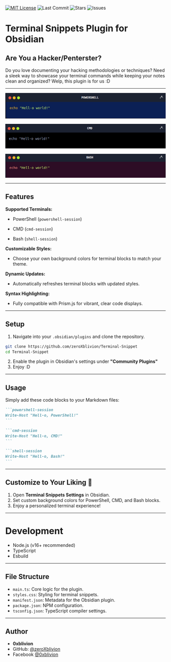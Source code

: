 [![MIT License](https://img.shields.io/badge/License-MIT-blue.svg)](https://opensource.org/licenses/MIT) ![Last Commit](https://img.shields.io/github/last-commit/zeroXblivion/Terminal-Snippet) ![Stars](https://img.shields.io/github/stars/zeroXblivion/Terminal-Snippet) ![Issues](https://img.shields.io/github/issues/zeroXblivion/Terminal-Snippet)

# Terminal Snippets Plugin for Obsidian

## Are You a Hacker/Penterster? 

Do you love documenting your hacking methodologies or techniques? Need a sleek way to showcase your terminal commands while keeping your notes clean and organized? Welp, this plugin is for us :D

---
![PowerShell Example](img/powershell.png)

![CMD Example](img/cmd.png)

![Bash Example](img/bash.png)

---

## Features

**Supported Terminals:**

- PowerShell (`powershell-session`)
    
- CMD (`cmd-session`)
    
- Bash (`shell-session`)
    
 **Customizable Styles:**

- Choose your own background colors for terminal blocks to match your theme.
    
**Dynamic Updates:**

- Automatically refreshes terminal blocks with updated styles.
    
**Syntax Highlighting:**

- Fully compatible with Prism.js for vibrant, clear code displays.

---

## Setup

1. Navigate into your `.obsidian/plugins` and clone the repository.
```bash
git clone https://github.com/zeroXblivion/Terminal-Snippet
cd Terminal-Snippet
```
2. Enable the plugin in Obsidian's settings under **"Community Plugins"**
3. Enjoy :D
-------
## Usage

Simply add these code blocks to your Markdown files:

````markdown
```powershell-session
Write-Host "Hell-o, PowerShell!"
```
````


````markdown
```cmd-session
Write-Host "Hell-o, CMD!"
```
````

````markdown
```shell-session
Write-Host "Hell-o, Bash!"
```
````

---

## Customize to Your Liking 🎨

1. Open **Terminal Snippets Settings** in Obsidian.
2. Set custom background colors for PowerShell, CMD, and Bash blocks.
3. Enjoy a personalized terminal experience!

---

# Development

- Node.js (v16+ recommended)
- TypeScript
- Esbuild

------

## File Structure

- `main.ts`: Core logic for the plugin.
- `styles.css`: Styling for terminal snippets.
- `manifest.json`: Metadata for the Obsidian plugin.
- `package.json`: NPM configuration.
- `tsconfig.json`: TypeScript compiler settings.

---

## Author

- **0xblivion**
- GitHub: [@zeroXblivion](https://github.com/zeroXblivion)
- Facebook [@0xblivion](https://www.facebook.com/0xblivion/)
